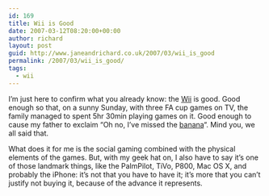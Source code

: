 ```yaml
---
id: 169
title: Wii is Good
date: 2007-03-12T08:20:00+00:00
author: richard
layout: post
guid: http://www.janeandrichard.co.uk/2007/03/wii_is_good
permalink: /2007/03/wii_is_good/
tags:
  - wii
---
```

I&#8217;m just here to confirm what you already know: the [Wii](http://en.wikipedia.org/wiki/Wii) is good. Good enough so that, on a sunny Sunday, with three FA cup games on TV, the family managed to spent 5hr 30min playing games on it. Good enough to cause my father to exclaim &#8220;Oh no, I&#8217;ve missed the [banana](http://uk.gamespot.com/wii/action/supermonkeyballbananablitz/review.html)&#8220;. Mind you, we all said that.

What does it for me is the social gaming combined with the physical elements of the games. But, with my geek hat on, I also have to say it&#8217;s one of those landmark things, like the PalmPilot, TiVo, P800, Mac OS X, and probably the iPhone: it&#8217;s not that you have to have it; it&#8217;s more that you can&#8217;t justify not buying it, because of the advance it represents.